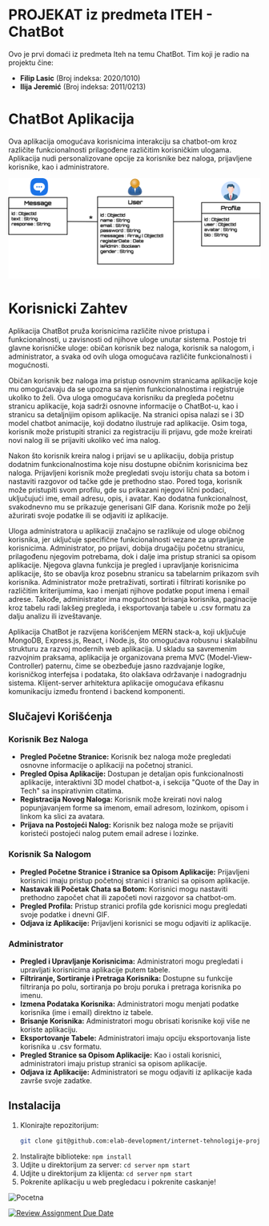 # PROJEKAT iz predmeta ITEH - ChatBot

Ovo je prvi domaći iz predmeta Iteh na temu ChatBot. Tim koji je radio na projektu čine:

- **Filip Lasic** (Broj indeksa: 2020/1010)
- **Ilija Jeremić** (Broj indeksa: 2011/0213)

# ChatBot Aplikacija

Ova aplikacija omogućava korisnicima interakciju sa chatbot-om kroz različite funkcionalnosti prilagođene različitim korisničkim ulogama. Aplikacija nudi personalizovane opcije za korisnike bez naloga, prijavljene korisnike, kao i administratore.

![Konceptualni model](./chatbot-projekat/images/Konceptualni%20model.png)

# Korisnicki Zahtev

Aplikacija ChatBot pruža korisnicima različite nivoe pristupa i funkcionalnosti, u zavisnosti od njihove uloge unutar sistema. Postoje tri glavne korisničke uloge: običan korisnik bez naloga, korisnik sa nalogom, i administrator, a svaka od ovih uloga omogućava različite funkcionalnosti i mogućnosti.

Običan korisnik bez naloga ima pristup osnovnim stranicama aplikacije koje mu omogućavaju da se upozna sa njenim funkcionalnostima i registruje ukoliko to želi. Ova uloga omogućava korisniku da pregleda početnu stranicu aplikacije, koja sadrži osnovne informacije o ChatBot-u, kao i stranicu sa detaljnijim opisom aplikacije. Na stranici opisa nalazi se i 3D model chatbot animacije, koji dodatno ilustruje rad aplikacije. Osim toga, korisnik može pristupiti stranici za registraciju ili prijavu, gde može kreirati novi nalog ili se prijaviti ukoliko već ima nalog.

Nakon što korisnik kreira nalog i prijavi se u aplikaciju, dobija pristup dodatnim funkcionalnostima koje nisu dostupne običnim korisnicima bez naloga. Prijavljeni korisnik može pregledati svoju istoriju chata sa botom i nastaviti razgovor od tačke gde je prethodno stao. Pored toga, korisnik može pristupiti svom profilu, gde su prikazani njegovi lični podaci, uključujući ime, email adresu, opis, i avatar. Kao dodatna funkcionalnost, svakodnevno mu se prikazuje generisani GIF dana. Korisnik može po želji ažurirati svoje podatke ili se odjaviti iz aplikacije.

Uloga administratora u aplikaciji značajno se razlikuje od uloge običnog korisnika, jer uključuje specifične funkcionalnosti vezane za upravljanje korisnicima. Administrator, po prijavi, dobija drugačiju početnu stranicu, prilagođenu njegovim potrebama, dok i dalje ima pristup stranici sa opisom aplikacije. Njegova glavna funkcija je pregled i upravljanje korisnicima aplikacije, što se obavlja kroz posebnu stranicu sa tabelarnim prikazom svih korisnika. Administrator može pretraživati, sortirati i filtrirati korisnike po različitim kriterijumima, kao i menjati njihove podatke poput imena i email adrese. Takođe, administrator ima mogućnost brisanja korisnika, paginacije kroz tabelu radi lakšeg pregleda, i eksportovanja tabele u .csv formatu za dalju analizu ili izveštavanje.

Aplikacija ChatBot je razvijena korišćenjem MERN stack-a, koji uključuje MongoDB, Express.js, React, i Node.js, što omogućava robusnu i skalabilnu strukturu za razvoj modernih web aplikacija. U skladu sa savremenim razvojnim praksama, aplikacija je organizovana prema MVC (Model-View-Controller) paternu, čime se obezbeđuje jasno razdvajanje logike, korisničkog interfejsa i podataka, što olakšava održavanje i nadogradnju sistema. Klijent-server arhitektura aplikacije omogućava efikasnu komunikaciju između frontend i backend komponenti.



## Slučajevi Korišćenja

### Korisnik Bez Naloga
- **Pregled Početne Stranice:** Korisnik bez naloga može pregledati osnovne informacije o aplikaciji na početnoj stranici.
- **Pregled Opisa Aplikacije:** Dostupan je detaljan opis funkcionalnosti aplikacije, interaktivni 3D model chatbot-a, i sekcija "Quote of the Day in Tech" sa inspirativnim citatima.
- **Registracija Novog Naloga:** Korisnik može kreirati novi nalog popunjavanjem forme sa imenom, email adresom, lozinkom, opisom i linkom ka slici za avatara.
- **Prijava na Postojeći Nalog:** Korisnik bez naloga može se prijaviti koristeći postojeći nalog putem email adrese i lozinke.

### Korisnik Sa Nalogom
- **Pregled Početne Stranice i Stranice sa Opisom Aplikacije:** Prijavljeni korisnici imaju pristup početnoj stranici i stranici sa opisom aplikacije.
- **Nastavak ili Početak Chata sa Botom:** Korisnici mogu nastaviti prethodno započet chat ili započeti novi razgovor sa chatbot-om.
- **Pregled Profila:** Pristup stranici profila gde korisnici mogu pregledati svoje podatke i dnevni GIF.
- **Odjava iz Aplikacije:** Prijavljeni korisnici se mogu odjaviti iz aplikacije.

### Administrator
- **Pregled i Upravljanje Korisnicima:** Administratori mogu pregledati i upravljati korisnicima aplikacije putem tabele.
- **Filtriranje, Sortiranje i Pretraga Korisnika:** Dostupne su funkcije filtriranja po polu, sortiranja po broju poruka i pretraga korisnika po imenu.
- **Izmena Podataka Korisnika:** Administratori mogu menjati podatke korisnika (ime i email) direktno iz tabele.
- **Brisanje Korisnika:** Administratori mogu obrisati korisnike koji više ne koriste aplikaciju.
- **Eksportovanje Tabele:** Administratori imaju opciju eksportovanja liste korisnika u .csv formatu.
- **Pregled Stranice sa Opisom Aplikacije:** Kao i ostali korisnici, administratori imaju pristup stranici sa opisom aplikacije.
- **Odjava iz Aplikacije:** Administratori se mogu odjaviti iz aplikacije kada završe svoje zadatke.

## Instalacija

1. Klonirajte repozitorijum:
   ```bash
   git clone git@github.com:elab-development/internet-tehnologije-projekat-chatbot_2020_1010.git
2. Instalirajte biblioteke:
    `npm install`
3. Udjite u direktorijum za server:
    `cd server`
    `npm start`
4. Udjite u direktorijum za klijenta:
    `cd server`
    `npm start`
5. Pokrenite aplikaciju u web pregledacu i pokrenite caskanje!


![Pocetna](./chatbot-projekat/images/landing_page.png)




[![Review Assignment Due Date](https://classroom.github.com/assets/deadline-readme-button-24ddc0f5d75046c5622901739e7c5dd533143b0c8e959d652212380cedb1ea36.svg)](https://classroom.github.com/a/1IMeAlJr)
